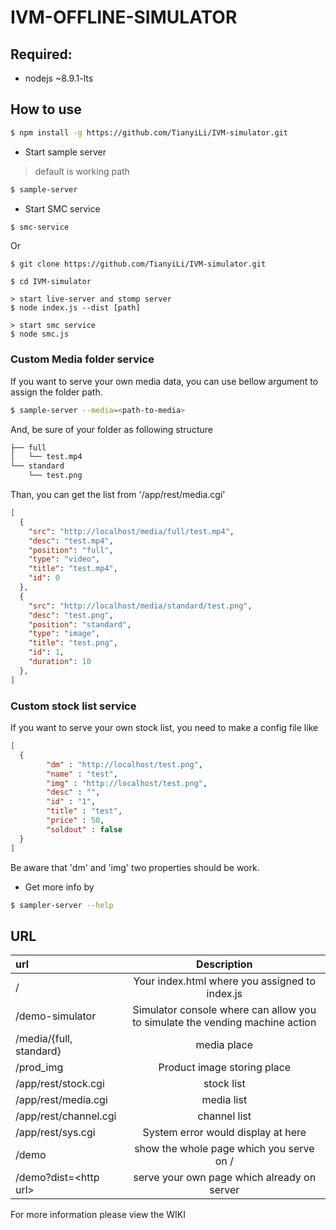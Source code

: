 # IVM-OFFLINE-SIMULATOR

## Required:

* nodejs ~8.9.1-lts

## How to use

```bash
$ npm install -g https://github.com/TianyiLi/IVM-simulator.git
```

* Start sample server

> default is working path

```bash
$ sample-server
```

* Start SMC service

```bash
$ smc-service
```

Or 

```
$ git clone https://github.com/TianyiLi/IVM-simulator.git

$ cd IVM-simulator

> start live-server and stomp server
$ node index.js --dist [path]

> start smc service
$ node smc.js
```

### Custom Media folder service

If you want to serve your own media data, you can use bellow argument to assign the folder path.

```bash
$ sample-server --media=<path-to-media>
```

And, be sure of your folder as following structure

```bash
├── full
│   └── test.mp4
└── standard
    └── test.png
```

Than, you can get the list from '/app/rest/media.cgi'

```json
[
  {
    "src": "http://localhost/media/full/test.mp4",
    "desc": "test.mp4",
    "position": "full",
    "type": "video",
    "title": "test.mp4",
    "id": 0
  },
  {
    "src": "http://localhost/media/standard/test.png",
    "desc": "test.png",
    "position": "standard",
    "type": "image",
    "title": "test.png",
    "id": 1,
    "duration": 10
  },
]
```

### Custom stock list service

If you want to serve your own stock list, you need to make a config file like

```json
[
  {
        "dm" : "http://localhost/test.png",
        "name" : "test",
        "img" : "http://localhost/test.png",
        "desc" : "",
        "id" : "1",
        "title" : "test",
        "price" : 50,
        "soldout" : false
  }
]
```

Be aware that 'dm' and 'img' two properties should be work.

* Get more info by

```bash
$ sampler-server --help
```

## URL

|url| Description|
|:---|:---:|
|/                |Your index.html where you assigned to index.js |
|/demo-simulator|Simulator console where can allow you to simulate the vending machine action|
|/media/{full, standard}|media place|
|/prod_img|Product image storing place|
|/app/rest/stock.cgi|stock list|
|/app/rest/media.cgi|media list|
|/app/rest/channel.cgi|channel list|
|/app/rest/sys.cgi|System error would display at here|
|/demo|show the whole page which you serve on /|
|/demo?dist=\<http url>|serve your own page which already on server|

For more information please view the WIKI

